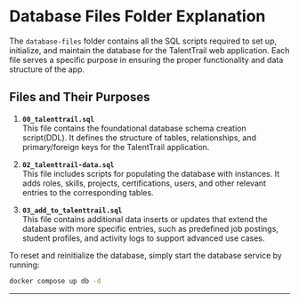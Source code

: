 # Database Files Folder Explanation

The `database-files` folder contains all the SQL scripts required to set up, initialize, and maintain the database for the TalentTrail web application. Each file serves a specific purpose in ensuring the proper functionality and data structure of the app.

## Files and Their Purposes

1. **`00_talenttrail.sql`**  
   This file contains the foundational database schema creation script(DDL). It defines the structure of tables, relationships, and primary/foreign keys for the TalentTrail application.

2. **`02_talenttrail-data.sql`**  
   This file includes scripts for populating the database with instances. It adds roles, skills, projects, certifications, users, and other relevant entries to the corresponding tables.

3. **`03_add_to_talenttrail.sql`**  
   This file contains additional data inserts or updates that extend the database with more specific entries, such as predefined job postings, student profiles, and activity logs to support advanced use cases.

To reset and reinitialize the database, simply start the database service by running:

```bash
docker compose up db -d
```
---
